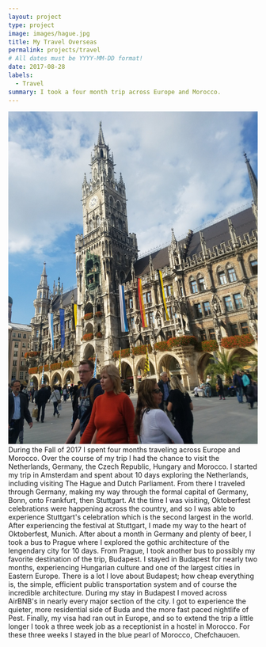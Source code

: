 ```yaml
---
layout: project
type: project
image: images/hague.jpg
title: My Travel Overseas
permalink: projects/travel
# All dates must be YYYY-MM-DD format!
date: 2017-08-28
labels:
  - Travel
summary: I took a four month trip across Europe and Morocco.
---
```

<img class="ui medium right floated rounded image" src="../images/munich.jpg">
During the Fall of 2017 I spent four months traveling across Europe and Morocco. Over the course of my trip I had the chance to visit the Netherlands, Germany, the Czech Republic, Hungary and Morocco. I started my trip in Amsterdam and spent about 10 days exploring the Netherlands, including visiting The Hague and Dutch Parliament. From there I traveled through Germany, making my way through the formal capital of Germany, Bonn, onto Frankfurt, then Stuttgart. At the time I was visiting, Oktoberfest celebrations were happening across the country, and so I was able to experience Stuttgart's celebration which is the second largest in the world. After experiencing the festival at Stuttgart, I made my way to the heart of Oktoberfest, Munich. After about a month in Germany and plenty of beer, I took a bus to Prague where I explored the gothic architecture of the lengendary city for 10 days. From Prague, I took another bus to possibly my favorite destination of the trip, Budapest. I stayed in Budapest for nearly two months, experiencing Hungarian culture and one of the largest cities in Eastern Europe. There is a lot I love about Budapest; how cheap everything is, the simple, efficient public transportation system and of course the incredible architecture. During my stay in Budapest I moved across AirBNB's in nearly every major section of the city. I got to experience the quieter, more residential side of Buda and the more fast paced nightlife of Pest. Finally, my visa had ran out in Europe, and so to extend the trip a little longer I took a three week job as a receptionist in a hostel in Morocco. For these three weeks I stayed in the blue pearl of Morocco, Chefchauoen. 
